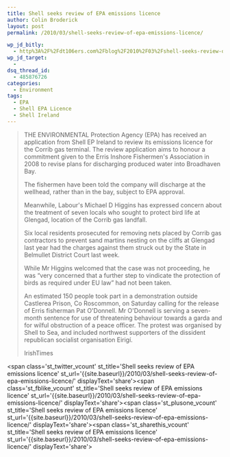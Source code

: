 ```yaml
---
title: Shell seeks review of EPA emissions licence
author: Colin Broderick
layout: post
permalink: /2010/03/shell-seeks-review-of-epa-emissions-licence/

wp_jd_bitly:
  - http%3A%2F%2Fdt106ers.com%2Fblog%2F2010%2F03%2Fshell-seeks-review-of-epa-emissions-licence%2F
wp_jd_target:
  - 
dsq_thread_id:
  - 485876726
categories:
  - Environment
tags:
  - EPA
  - Shell EPA Licence
  - Shell Ireland
---
```

> THE ENVIRONMENTAL Protection Agency (EPA) has received an application from Shell EP Ireland to review its emissions licence for the Corrib gas terminal. The review application aims to honour a commitment given to the Erris Inshore Fishermen's Association in 2008 to revise plans for discharging produced water into Broadhaven Bay.
> 
> The fishermen have been told the company will discharge at the wellhead, rather than in the bay, subject to EPA approval.
> 
> Meanwhile, Labour's Michael D Higgins has expressed concern about the treatment of seven locals who sought to protect bird life at Glengad, location of the Corrib gas landfall.
> 
> Six local residents prosecuted for removing nets placed by Corrib gas contractors to prevent sand martins nesting on the cliffs at Glengad last year had the charges against them struck out by the State in Belmullet District Court last week.
> 
> While Mr Higgins welcomed that the case was not proceeding, he was “very concerned that a further step to vindicate the protection of birds as required under EU law” had not been taken.
> 
> An estimated 150 people took part in a demonstration outside Castlerea Prison, Co Roscommon, on Saturday calling for the release of Erris fisherman Pat O'Donnell. Mr O'Donnell is serving a seven-month sentence for use of threatening behaviour towards a garda and for wilful obstruction of a peace officer. The protest was organised by Shell to Sea, and included northwest supporters of the dissident republican socialist organisation Eirigí.
> 
> IrishTimes

<span class='st\_twitter\_vcount' st\_title='Shell seeks review of EPA emissions licence' st\_url='{{site.baseurl}}/2010/03/shell-seeks-review-of-epa-emissions-licence/' displayText='share'></span><span class='st\_fblike\_vcount' st\_title='Shell seeks review of EPA emissions licence' st\_url='{{site.baseurl}}/2010/03/shell-seeks-review-of-epa-emissions-licence/' displayText='share'></span><span class='st\_plusone\_vcount' st\_title='Shell seeks review of EPA emissions licence' st\_url='{{site.baseurl}}/2010/03/shell-seeks-review-of-epa-emissions-licence/' displayText='share'></span><span class='st\_sharethis\_vcount' st\_title='Shell seeks review of EPA emissions licence' st\_url='{{site.baseurl}}/2010/03/shell-seeks-review-of-epa-emissions-licence/' displayText='share'></span>